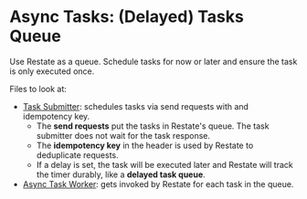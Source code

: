 # Async Tasks: (Delayed) Tasks Queue

Use Restate as a queue. Schedule tasks for now or later and ensure the task is only executed once. 

Files to look at:
- [Task Submitter](src/task_submitter.ts): schedules tasks via send requests with and idempotency key.
    - The **send requests** put the tasks in Restate's queue. The task submitter does not wait for the task response. 
    - The **idempotency key** in the header is used by Restate to deduplicate requests. 
    - If a delay is set, the task will be executed later and Restate will track the timer durably, like a **delayed task queue**.
- [Async Task Worker](src/async_task_worker.ts): gets invoked by Restate for each task in the queue. 